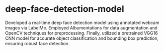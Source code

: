 # deep-face-detection-model

Developed a real‐time deep face detection model using annotated webcam images via LabelMe.
Employed Albumentations for data augmentation and OpenCV techniques for preprocessing. 
Finally, utilized a pretrained VGG16 CNN model for accurate object classification and bounding box prediction, ensuring robust face detection.

